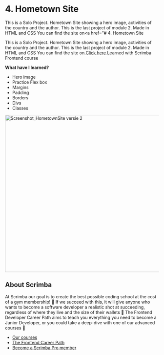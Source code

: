 # 4. Hometown Site

This is a Solo Project.
Hometown Site showing a hero image, activities of the country and the author.
This is the last project of module 2. Made in HTML and CSS
You can find the site on<a href="# 4. Hometown Site

This is a Solo Project.
Hometown Site showing a hero image, activities of the country and the author.
This is the last project of module 2. Made in HTML and CSS
You can find the site on<a href="https://zingy-empanada-fbe5a0.netlify.app"> Click here <a>
Learned with Scrimba Frontend course

<b>What have I learned?</b>
<ul>
  <li>Hero image</li>
    <li>Practice Flex box</li>
  <li>Margins</li>
    <li>Padding</li>
    <li>Borders</li>
    <li>Divs</li>
    <li>Classes</li>
</ul>
<img width="514" alt="Screenshot_HometownSite versie 2" src="https://github.com/ZoePiper/Portfolio-Frontend-Scrimba/blob/main/04.1_Hometown_Homepage/images/Best%20site.png?raw=true">


## About Scrimba

At Scrimba our goal is to create the best possible coding school at the cost of a gym membership! 💜
If we succeed with this, it will give anyone who wants to become a software developer a realistic shot at succeeding, regardless of where they live and the size of their wallets 🎉
The Frontend Developer Career Path aims to teach you everything you need to become a Junior Developer, or you could take a deep-dive with one of our advanced courses 🚀

- [Our courses](https://scrimba.com/allcourses)
- [The Frontend Career Path](https://scrimba.com/learn/frontend)
- [Become a Scrimba Pro member](https://scrimba.com/pricing)

